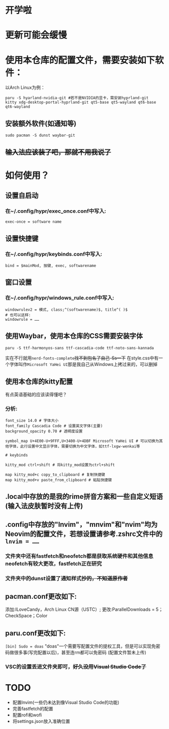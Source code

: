 # 开学啦
# 更新可能会缓慢

# 使用本仓库的配置文件，需要安装如下软件：
以Arch Linux为例：
```
paru -S hyarland-nvidia-git #若不是NVIDIA的显卡，需安装hyprland-git
kitty xdg-desktop-portal-hyprland-git qt5-base qt5-wayland qt6-base qt6-wayland
```
## 安装额外软件(如通知等)
```
sudo pacman -S dunst waybar-git
```
## ~~输入法应该装了吧，那就不用我说了~~
# 如何使用？
## 设置自启动
### 在~/.config/hypr/exec_once.conf中写入:
```
exec-once = software name
```
## 设置快捷键
### 在~/.config/hypr/keybinds.conf中写入:
```
bind = $mainMod, 按键, exec, softwarename
```
## 窗口设置
### 在~/.config/hypr/windows_rule.conf中写入:
```
windowrulev2 = 模式, class;^(softwarename)$, title^( )$
# 也可以这样:
windowrule = ……
```
## 使用Waybar，使用本仓库的CSS需要安装字体
```
paru -S ttf-harmonyos-sans ttf-cascadia-code ttf-noto-sans-kannada
```

实在不行就用`nerd-fonts-complete`~~找不到包名了自己-Ss一下~~
在style.css中有一个字体叫作`Microsoft YaHei UI`那是我自己从Windows上拷过来的，可以删掉
## 使用本仓库的kitty配置
有点英语基础的应该读得懂吧？
### 分析:
```
font_size 14.0 # 字体大小
font_family Cascadia Code # 设置英文字体(主要)
background_opacity 0.70 # 透明度设置

symbol_map U+4E00-U+9FFF,U+3400-U+4DBF Microsoft YaHei UI # 可以切换为其他字体，此行设置中文显示字体，需要切换为中文字体，如ttf-lxgw-wenkai等

# keybinds

kitty_mod ctrl+shift # 将kitty_mod设置为ctrl+shift

map kitty_mod+c copy_to_clipboard # 复制快捷键
map kitty_mod+v paste_from_clipboard # 粘贴快捷键
```
## .local中存放的是我的rime拼音方案和一些自定义短语(输入法皮肤暂时没有上传)
## .config中存放的"lnvim"，"mnvim"和"nvim"均为Neovim的配置文件，若想设置请参考.zshrc文件中的`lnvim = ……`
### 文件夹中还有fastfetch和neofetch都是获取系统硬件和其他信息neofetch有较大更改，fastfetch正在研究
### 文件夹中的dunst设置了通知样式~~抄的，不知道原作者~~
## pacman.conf更改如下:
添加:ILoveCandy，Arch Linux CN源（USTC）;
更改:ParallelDownloads = 5；CheckSpace；Color
## paru.conf更改如下:
`
[bin]
Sudo = doas
`
"doas"一个需要写配置文件的提权工具，但是可以实现免密码做很多事(写完配置以后)，甚至连rm都可以免密码
(配置文件暂未上传)
### VSC的设置丢进文件夹即可，~~好久没用Visual Studio Code了~~
# TODO
- 配置lnvim(一些仍未达到像Visual Studio Code的功能)
- 完善fastfetch的配置
- 配置rofi和wofi
- 将settings.json放入准确位置
